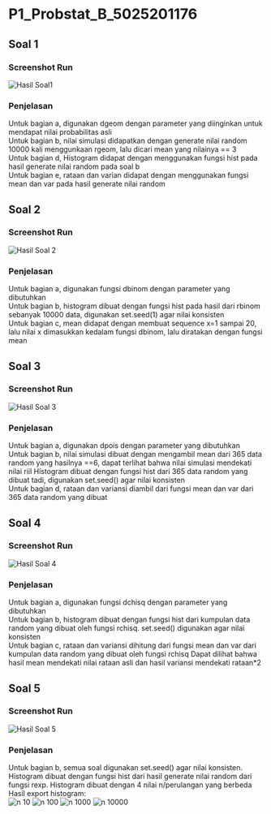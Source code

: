# P1_Probstat_B_5025201176

## Soal 1
### Screenshot Run
![Hasil Soal1](Gambar/SS%20Soal%201.png)
### Penjelasan
Untuk bagian a, digunakan dgeom dengan parameter yang diinginkan untuk mendapat nilai probabilitas asli\
Untuk bagian b, nilai simulasi didapatkan dengan generate nilai random 10000 kali menggunkaan rgeom, lalu dicari mean yang nilainya == 3\
Untuk bagian d, Histogram didapat dengan menggunakan fungsi hist pada hasil generate nilai random pada soal b\
Untuk bagian e, rataan dan varian didapat dengan menggunakan fungsi mean dan var pada hasil generate nilai random

## Soal 2
### Screenshot Run
![Hasil Soal 2](Gambar/ssSoal2.png)
### Penjelasan
Untuk bagian a, digunakan fungsi dbinom dengan parameter yang dibutuhkan\
Untuk bagian b, histogram dibuat dengan fungsi hist pada hasil dari rbinom sebanyak 10000 data, digunakan set.seed(1) agar nilai konsisten\
Untuk bagian c, mean didapat dengan membuat sequence x=1 sampai 20, lalu nilai x dimasukkan kedalam fungsi dbinom, lalu diratakan dengan fungsi mean

## Soal 3
### Screenshot Run
![Hasil Soal 3](Gambar/ssSoal3.png)
### Penjelasan
Untuk bagian a, digunakan dpois dengan parameter yang dibutuhkan\
Untuk bagian b, nilai simulasi dibuat dengan mengambil mean dari 365 data random yang hasilnya ==6, dapat terlihat bahwa nilai simulasi mendekati nilai riil 
Histogram dibuat dengan fungsi hist dari 365 data random yang dibuat tadi, digunakan set.seed() agar nilai konsisten\
Untuk bagian d, rataan dan variansi diambil dari fungsi mean dan var dari 365 data random yang dibuat

## Soal 4
### Screenshot Run
![Hasil Soal 4](Gambar/ssSoal4.png)
### Penjelasan
Untuk bagian a, digunakan fungsi dchisq dengan parameter yang dibutuhkan\
Untuk bagian b, histogram dibuat dengan fungsi hist dari kumpulan data random yang dibuat oleh fungsi rchisq. set.seed() digunakan agar nilai konsisten\
Untuk bagian c, rataan dan variansi dihitung dari fungsi mean dan var dari kumpulan data random yang dibuat oleh fungsi rchisq
Dapat dilihat bahwa hasil mean mendekati nilai rataan asli dan hasil variansi mendekati rataan*2

## Soal 5
### Screenshot Run
![Hasil Soal 5](Gambar/ssSoal5.png)
### Penjelasan
Untuk bagian b, semua soal digunakan set.seed() agar nilai konsisten. Histogram dibuat dengan fungsi hist dari hasil generate nilai random dari fungsi rexp. 
Histogram dibuat dengan 4 nilai n/perulangan yang berbeda\
Hasil export histogram:\
![n 10](Gambar/5_1.png)
![n 100](Gambar/5_2.png)
![n 1000](Gambar/5_3.png)
![n 10000](Gambar/5_4.png)
